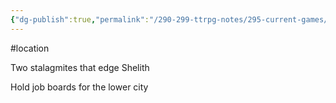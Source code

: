```yaml
---
{"dg-publish":true,"permalink":"/290-299-ttrpg-notes/295-current-games/11-weeping-city/wiki/location/illien-spires/"}
---
```



#location 

Two stalagmites that edge Shelith

Hold job boards for the lower city